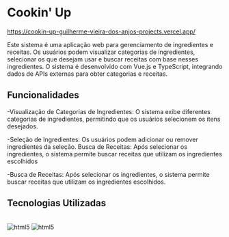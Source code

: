 # Cookin' Up

https://cookin-up-guilherme-vieira-dos-anjos-projects.vercel.app/

Este sistema é uma aplicação web para gerenciamento de ingredientes e receitas. Os usuários podem visualizar categorias de ingredientes, selecionar os que desejam usar e buscar receitas com base nesses ingredientes. O sistema é desenvolvido com Vue.js e TypeScript, integrando dados de APIs externas para obter categorias e receitas.

## Funcionalidades

-Visualização de Categorias de Ingredientes: O sistema exibe diferentes categorias de ingredientes, permitindo que os usuários selecionem os itens desejados.

-Seleção de Ingredientes: Os usuários podem adicionar ou remover ingredientes da seleção.
Busca de Receitas: Após selecionar os ingredientes, o sistema permite buscar receitas que utilizam os ingredientes escolhidos

-Busca de Receitas: Após selecionar os ingredientes, o sistema permite buscar receitas que utilizam os ingredientes escolhidos.

## Tecnologias Utilizadas

<div style="display: inline_block"><br />
  <img alt="html5" src="https://img.shields.io/badge/TypeScript-007ACC?style=for-the-badge&logo=typescript&logoColor=white"/>
  <img alt="html5" src="https://img.shields.io/badge/Vue.js-35495E?style=for-the-badge&logo=vue.js&logoColor=4FC08D"/>
</div>
